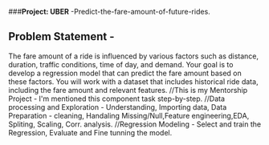 ###**Project: UBER** -Predict-the-fare-amount-of-future-rides.
## Problem Statement -
The fare amount of a ride is influenced by various factors such as distance, duration, traffic conditions, time of day, and demand. Your goal is to develop a regression model that can predict the fare amount based on these factors. You will work with a dataset that includes historical ride data, including the fare amount and relevant features.
//This is my Mentorship Project - I'm mentioned this component task step-by-step.
//Data processing and Exploration - Understanding, Importing data, Data Preparation - cleaning, Handaling Missing/Null,Feature engineering,EDA, Spliting, Scaling, Corr. analysis.
//Regression Modeling - Select and train the Regression, Evaluate and Fine tunning the model.
